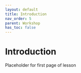 ```yaml
---
layout: default
title: Introduction
nav_order: 5
parent: Workshop
has_toc: false
---
```


# Introduction
Placeholder for first page of lesson
